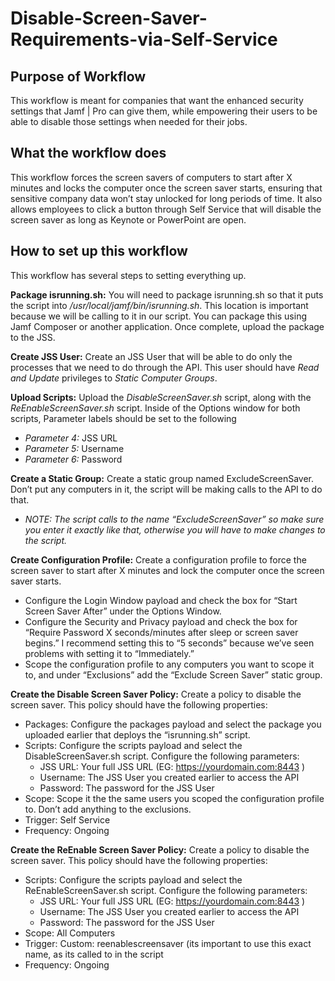 # Disable-Screen-Saver-Requirements-via-Self-Service
## Purpose of Workflow
This workflow is meant for companies that want the enhanced security settings that Jamf | Pro can give them, while empowering their users to be able to disable those settings when needed for their jobs. 
## What the workflow does
This workflow forces the screen savers of computers to start after X minutes and locks the computer once the screen saver starts, ensuring that sensitive company data won’t stay unlocked for long periods of time. It also allows employees to click a button through Self Service that will disable the screen saver as long as Keynote or PowerPoint are open.
## How to set up this workflow
This workflow has several steps to setting everything up.

**Package isrunning.sh:** You will need to package isrunning.sh so that it puts the script into */usr/local/jamf/bin/isrunning.sh*. This location is important because we will be calling to it in our script. You can package this using Jamf Composer or another application. Once complete, upload the package to the JSS.

**Create JSS User:** Create an JSS User that will be able to do only the processes that we need to do through the API. This user should have *Read and Update* privileges to *Static Computer Groups*.

**Upload Scripts:** Upload the *DisableScreenSaver.sh* script, along with the *ReEnableScreenSaver.sh* script. Inside of the Options window for both scripts, Parameter labels should be set to the following
* *Parameter 4:* JSS URL
* *Parameter 5:* Username
* *Parameter 6:* Password

**Create a Static Group:** Create a static group named ExcludeScreenSaver. Don’t put any computers in it, the script will be making calls to the API to do that.
* *NOTE: The script calls to the name “ExcludeScreenSaver” so make sure you enter it exactly like that, otherwise you will have to make changes to the script.*

**Create Configuration Profile:** Create a configuration profile to force the screen saver to start after X minutes and lock the computer once the screen saver starts.
* Configure the Login Window payload and check the box for “Start Screen Saver After” under the Options Window.
* Configure the Security and Privacy payload and check the box for “Require Password X seconds/minutes after sleep or screen saver begins.” I recommend setting this to “5 seconds” because we’ve seen problems with setting it to “Immediately.”
* Scope the configuration profile to any computers you want to scope it to, and under “Exclusions” add the “Exclude Screen Saver” static group.

**Create the Disable Screen Saver Policy:** Create a policy to disable the screen saver. This policy should have the following properties:
* Packages: Configure the packages payload and select the package you uploaded earlier that deploys the “isrunning.sh” script.
* Scripts: Configure the scripts payload and select the DisableScreenSaver.sh script. Configure the following parameters:
    * JSS URL: Your full JSS URL (EG: https://yourdomain.com:8443 )
    * Username: The JSS User you created earlier to access the API
    * Password: The password for the JSS User
* Scope: Scope it the the same users you scoped the configuration profile to. Don’t add anything to the exclusions.
* Trigger: Self Service
* Frequency: Ongoing

**Create the ReEnable Screen Saver Policy:** Create a policy to disable the screen saver. This policy should have the following properties:
* Scripts: Configure the scripts payload and select the ReEnableScreenSaver.sh script. Configure the following parameters:
    * JSS URL: Your full JSS URL (EG: https://yourdomain.com:8443 )
    * Username: The JSS User you created earlier to access the API
    * Password: The password for the JSS User
* Scope: All Computers
* Trigger: Custom: reenablescreensaver (its important to use this exact name, as its called to in the script
* Frequency: Ongoing

